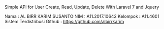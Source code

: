 Simple API for User Create, Read, Update, Delete
With Laravel 7 and Jquery

Nama : AL BIRR KARIM SUSANTO
NIM : A11.2017.10642
Kelompok : A11.4601 Sistem Terdistribusi
Github : https://github.com/albirrkarim